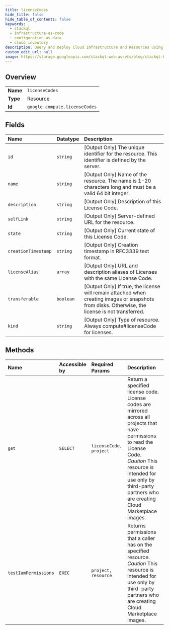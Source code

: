 ```yaml
---
title: licenseCodes
hide_title: false
hide_table_of_contents: false
keywords:
  - stackql
  - infrastructure-as-code
  - configuration-as-data
  - cloud inventory
description: Query and Deploy Cloud Infrastructure and Resources using SQL
custom_edit_url: null
image: https://storage.googleapis.com/stackql-web-assets/blog/stackql-blog-post-featured-image.png
---
```

  
    

## Overview
<table><tbody>
<tr><td><b>Name</b></td><td><code>licenseCodes</code></td></tr>
<tr><td><b>Type</b></td><td>Resource</td></tr>
<tr><td><b>Id</b></td><td><code>google.compute.licenseCodes</code></td></tr>
</tbody></table>

## Fields
| Name | Datatype | Description |
|:-----|:---------|:------------|
| `id` | `string` | [Output Only] The unique identifier for the resource. This identifier is defined by the server. |
| `name` | `string` | [Output Only] Name of the resource. The name is 1-20 characters long and must be a valid 64 bit integer. |
| `description` | `string` | [Output Only] Description of this License Code. |
| `selfLink` | `string` | [Output Only] Server-defined URL for the resource. |
| `state` | `string` | [Output Only] Current state of this License Code. |
| `creationTimestamp` | `string` | [Output Only] Creation timestamp in RFC3339 text format. |
| `licenseAlias` | `array` | [Output Only] URL and description aliases of Licenses with the same License Code. |
| `transferable` | `boolean` | [Output Only] If true, the license will remain attached when creating images or snapshots from disks. Otherwise, the license is not transferred. |
| `kind` | `string` | [Output Only] Type of resource. Always compute#licenseCode for licenses. |
## Methods
| Name | Accessible by | Required Params | Description |
|:-----|:--------------|:----------------|:------------|
| `get` | `SELECT` | `licenseCode, project` | Return a specified license code. License codes are mirrored across all projects that have permissions to read the License Code. *Caution* This resource is intended for use only by third-party partners who are creating Cloud Marketplace images.  |
| `testIamPermissions` | `EXEC` | `project, resource` | Returns permissions that a caller has on the specified resource. *Caution* This resource is intended for use only by third-party partners who are creating Cloud Marketplace images.  |
